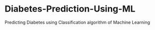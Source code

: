 # Diabetes-Prediction-Using-ML
Predicting Diabetes using Classification algorithm of Machine Learning
